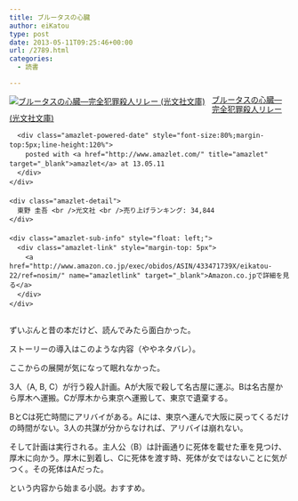 ```yaml
---
title: ブルータスの心臓
author: eiKatou
type: post
date: 2013-05-11T09:25:46+00:00
url: /2789.html
categories:
  - 読書

---
```

<div class="amazlet-box" style="margin-bottom:0px;">
  <div class="amazlet-image" style="float:left;margin:0px 12px 1px 0px;">
    <a href="http://www.amazon.co.jp/exec/obidos/ASIN/433471739X/eikatou-22/ref=nosim/" name="amazletlink" target="_blank"><img src="http://ecx.images-amazon.com/images/I/51x5at%2B0AxL._SL160_.jpg" alt="ブルータスの心臓―完全犯罪殺人リレー (光文社文庫)" style="border: none;" /></a>
  </div>
  
  <div class="amazlet-info" style="line-height:120%; margin-bottom: 10px">
    <div class="amazlet-name" style="margin-bottom:10px;line-height:120%">
      <a href="http://www.amazon.co.jp/exec/obidos/ASIN/433471739X/eikatou-22/ref=nosim/" name="amazletlink" target="_blank">ブルータスの心臓―完全犯罪殺人リレー (光文社文庫)</a></p> 
      
      <div class="amazlet-powered-date" style="font-size:80%;margin-top:5px;line-height:120%">
        posted with <a href="http://www.amazlet.com/" title="amazlet" target="_blank">amazlet</a> at 13.05.11
      </div>
    </div>
    
    <div class="amazlet-detail">
      東野 圭吾 <br />光文社 <br />売り上げランキング: 34,844
    </div>
    
    <div class="amazlet-sub-info" style="float: left;">
      <div class="amazlet-link" style="margin-top: 5px">
        <a href="http://www.amazon.co.jp/exec/obidos/ASIN/433471739X/eikatou-22/ref=nosim/" name="amazletlink" target="_blank">Amazon.co.jpで詳細を見る</a>
      </div>
    </div>
  </div>
  
  <div class="amazlet-footer" style="clear: left">
  </div>
</div>

ずいぶんと昔の本だけど、読んでみたら面白かった。

ストーリーの導入はこのような内容（ややネタバレ）。
  
ここからの展開が気になって眠れなかった。

3人（A, B, C）が行う殺人計画。Aが大阪で殺して名古屋に運ぶ。Bは名古屋から厚木へ運搬。Cが厚木から東京へ運搬して、東京で遺棄する。

BとCは死亡時間にアリバイがある。Aには、東京へ運んで大阪に戻ってくるだけの時間がない。3人の共謀が分からなければ、アリバイは崩れない。

そして計画は実行される。主人公（B）は計画通りに死体を載せた車を見つけ、厚木に向かう。厚木に到着し、Cに死体を渡す時、死体が女ではないことに気がつく。その死体はAだった。

という内容から始まる小説。おすすめ。
